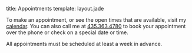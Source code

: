 title: Appointments
template: layout.jade

To make an appointment, or see the open times that are available, visit my [calendar][calendar]. You can also call me at [435.363.4780][tel] to book your appointment over the phone or check on a special date or time.

All appointments must be scheduled at least a week in advance.

[calendar]: https://www.google.com/calendar/embed?showPrint=0&amp;showTabs=0&amp;showCalendars=0&amp;showTz=0&amp;mode=WEEK&amp;height=600&amp;wkst=1&amp;bgcolor=%23ffffff&amp;src=8goln0k6h607jp6i0untehfl54%40group.calendar.google.com&amp;color=%23875509&amp;ctz=America%2FLos_Angeles
[tel]: tel:+14353634780
